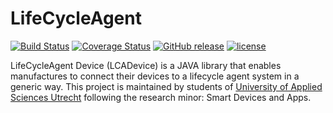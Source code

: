 # LifeCycleAgent

[![Build Status](https://travis-ci.org/maschel/LCADevice.svg?branch=master)](https://travis-ci.org/maschel/LCADevice) [![Coverage Status](https://coveralls.io/repos/github/maschel/LCADevice/badge.svg?branch=master)](https://coveralls.io/github/maschel/LCADevice?branch=master) [![GitHub release](https://img.shields.io/github/release/maschel/lcadevice.svg)](https://github.com/maschel/LCADevice/releases) [![license](https://img.shields.io/github/license/mashape/apistatus.svg)](https://github.com/maschel/LCADevice/blob/master/LICENSE)

LifeCycleAgent Device (LCADevice) is a JAVA library that enables manufactures to connect their devices to a lifecycle agent system in a generic way. This project is maintained by students of [University of Applied Sciences Utrecht](https://www.hu.nl) following the research minor: Smart Devices and Apps.
